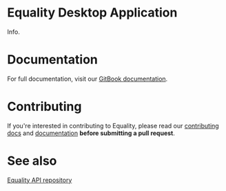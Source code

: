 # Equality Desktop Application

Info.

# Documentation

For full documentation, visit our [GitBook documentation](https://indiebox.gitbook.io/equality/).

# Contributing

If you're interested in contributing to Equality, please read our [contributing docs](https://github.com/indiebox/equality-desktop/blob/master/.github/CONTRIBUTING.md)
and [documentation](https://indiebox.gitbook.io/equality/) **before submitting a pull request**.

# See also

[Equality API repository](https://github.com/indiebox/equality-api)
